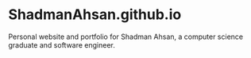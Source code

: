 # ShadmanAhsan.github.io
Personal website and portfolio for Shadman Ahsan, a computer science graduate and
software engineer.
